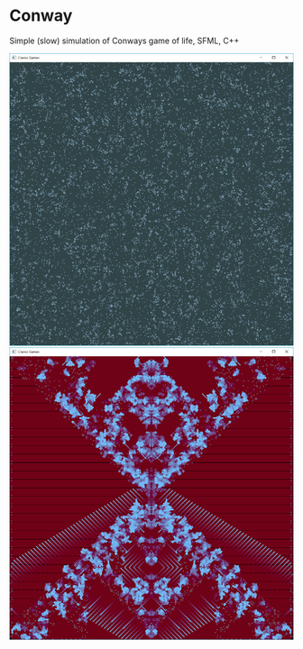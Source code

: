 # Conway
Simple (slow) simulation of Conways game of life, SFML, C++

![alt tag](https://github.com/MitchellHansen/Conway/blob/master/Screeny.png)
![alt tag](https://github.com/MitchellHansen/Conway/blob/master/screeny2.png)

